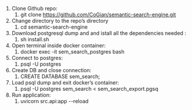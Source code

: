1. Clone Github repo:
   1. git clone https://github.com/CoGian/semantic-search-engine.git
2. Change directory to the repo’s directory
   1. cd semantic-search-engine
3. Download postgresql dump and and istall all the dependencies needed :
   1. sh install.sh
4. Open terminal inside docker container:
   1. docker exec -it sem_search_postgres bash
5. Connect to postgres:
   1. psql -U postgres
6. Create DB and close connection:
   1. CREATE DATABASE sem_search;
7. Load psql dump and exit docker’s container:
   1. psql -U postgres sem_search < sem_search_export.pgsq
8. Run application:
   1. uvicorn src.api:app --reload
